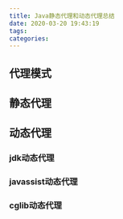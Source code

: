 ```yaml
---
title: Java静态代理和动态代理总结
date: 2020-03-20 19:43:19
tags:
categories:
---
```


## 代理模式


## 静态代理


## 动态代理

### jdk动态代理

### javassist动态代理


### cglib动态代理

